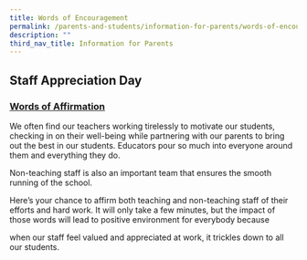```yaml
---
title: Words of Encouragement
permalink: /parents-and-students/information-for-parents/words-of-encouragement/
description: ""
third_nav_title: Information for Parents
---
```

 ## Staff Appreciation Day


### [Words of Affirmation](https://form.gov.sg/64528b56b91c1900116f7c34)

We often find our teachers working tirelessly to motivate our students, checking in on their well-being while partnering with our parents to bring out the best in our students. Educators pour so much into everyone around them and everything they do.

Non-teaching staff is also an important team that ensures the smooth running of the school.

Here’s your chance to affirm both teaching and non-teaching staff of their efforts and hard work. It will only take a few minutes, but the impact of those words will lead to positive environment for everybody because

when our staff feel valued and appreciated at work, it trickles down to all our students.